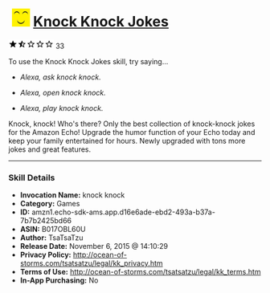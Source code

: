 # &nbsp;<img src="skill_icon" alt="Knock Knock Jokes icon" width="36"> [Knock Knock Jokes](http://alexa.amazon.com/#skills/amzn1.echo-sdk-ams.app.d16e6ade-ebd2-493a-b37a-7b7b2425bd66)
![1.4 stars](../../images/ic_star_black_18dp_1x.png)![1.4 stars](../../images/ic_star_half_black_18dp_1x.png)![1.4 stars](../../images/ic_star_border_black_18dp_1x.png)![1.4 stars](../../images/ic_star_border_black_18dp_1x.png)![1.4 stars](../../images/ic_star_border_black_18dp_1x.png) 33

To use the Knock Knock Jokes skill, try saying...

* *Alexa, ask knock knock.*

* *Alexa, open knock knock.*

* *Alexa, play knock knock.*

Knock, knock! Who's there? Only the best collection of knock-knock jokes for the Amazon Echo! Upgrade the humor function of your Echo today and keep your family entertained for hours. Newly upgraded with tons more jokes and great features.

***

### Skill Details

* **Invocation Name:** knock knock
* **Category:** Games
* **ID:** amzn1.echo-sdk-ams.app.d16e6ade-ebd2-493a-b37a-7b7b2425bd66
* **ASIN:** B017OBL60U
* **Author:** TsaTsaTzu
* **Release Date:** November 6, 2015 @ 14:10:29
* **Privacy Policy:** http://ocean-of-storms.com/tsatsatzu/legal/kk_privacy.htm
* **Terms of Use:** http://ocean-of-storms.com/tsatsatzu/legal/kk_terms.htm
* **In-App Purchasing:** No
